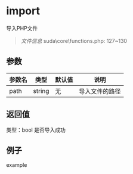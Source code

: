 # import
导入PHP文件
> *文件信息* suda\core\functions.php: 127~130

## 参数

| 参数名 | 类型 | 默认值 | 说明 |
|--------|-----|-------|-------|
| path |  string | 无 |  导入文件的路径 |

## 返回值
类型：bool
 是否导入成功

## 例子

example